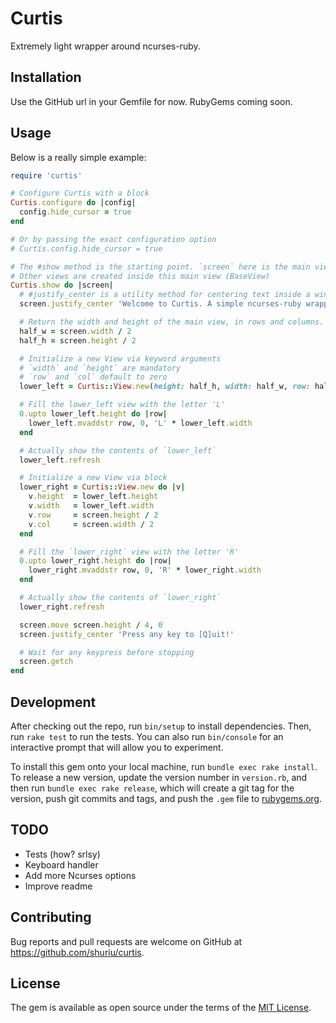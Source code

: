 # Curtis

Extremely light wrapper around ncurses-ruby.

## Installation

Use the GitHub url in your Gemfile for now. RubyGems coming soon.

## Usage

Below is a really simple example:

```ruby
require 'curtis'

# Configure Curtis with a block
Curtis.configure do |config|
  config.hide_cursor = true
end

# Or by passing the exact configuration option
# Curtis.config.hide_cursor = true

# The #show method is the starting point. `screen` here is the main view
# Other views are created inside this main view (BaseView)
Curtis.show do |screen|
  # #justify_center is a utility method for centering text inside a window
  screen.justify_center 'Welcome to Curtis. A simple ncurses-ruby wrapper.'

  # Return the width and height of the main view, in rows and columns.
  half_w = screen.width / 2
  half_h = screen.height / 2

  # Initialize a new View via keyword arguments
  # `width` and `height` are mandatory
  # `row` and `col` default to zero
  lower_left = Curtis::View.new(height: half_h, width: half_w, row: half_h)

  # Fill the lower_left view with the letter 'L'
  0.upto lower_left.height do |row|
    lower_left.mvaddstr row, 0, 'L' * lower_left.width
  end

  # Actually show the contents of `lower_left`
  lower_left.refresh

  # Initialize a new View via block
  lower_right = Curtis::View.new do |v|
    v.height  = lower_left.height
    v.width   = lower_left.width
    v.row     = screen.height / 2
    v.col     = screen.width / 2
  end

  # Fill the `lower_right` view with the letter 'R'
  0.upto lower_right.height do |row|
    lower_right.mvaddstr row, 0, 'R' * lower_right.width
  end

  # Actually show the contents of `lower_right`
  lower_right.refresh

  screen.move screen.height / 4, 0
  screen.justify_center 'Press any key to [Q]uit!'

  # Wait for any keypress before stopping
  screen.getch
end
```

## Development

After checking out the repo, run `bin/setup` to install dependencies. Then, run `rake test` to run the tests. You can also run `bin/console` for an interactive prompt that will allow you to experiment.

To install this gem onto your local machine, run `bundle exec rake install`. To release a new version, update the version number in `version.rb`, and then run `bundle exec rake release`, which will create a git tag for the version, push git commits and tags, and push the `.gem` file to [rubygems.org](https://rubygems.org).

## TODO

* Tests (how? srlsy)
* Keyboard handler
* Add more Ncurses options
* Improve readme

## Contributing

Bug reports and pull requests are welcome on GitHub at https://github.com/shuriu/curtis.

## License

The gem is available as open source under the terms of the [MIT License](http://opensource.org/licenses/MIT).

